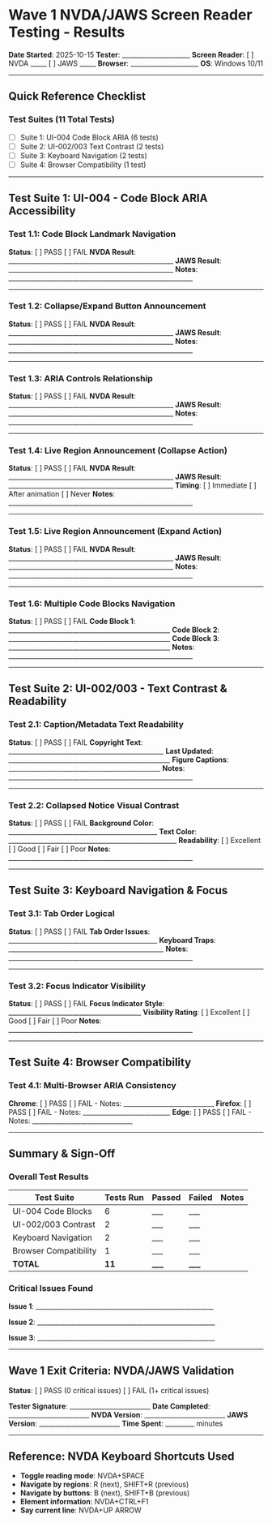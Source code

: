 # Wave 1 NVDA/JAWS Screen Reader Testing - Results

**Date Started**: 2025-10-15
**Tester**: _____________________
**Screen Reader**: [ ] NVDA _____ [ ] JAWS _____
**Browser**: _____________________
**OS**: Windows 10/11

---

## Quick Reference Checklist

### Test Suites (11 Total Tests)
- [ ] Suite 1: UI-004 Code Block ARIA (6 tests)
- [ ] Suite 2: UI-002/003 Text Contrast (2 tests)
- [ ] Suite 3: Keyboard Navigation (2 tests)
- [ ] Suite 4: Browser Compatibility (1 test)

---

## Test Suite 1: UI-004 - Code Block ARIA Accessibility

### Test 1.1: Code Block Landmark Navigation
**Status**: [ ] PASS [ ] FAIL
**NVDA Result**: ___________________________________________________
**JAWS Result**: ___________________________________________________
**Notes**: _________________________________________________________

---

### Test 1.2: Collapse/Expand Button Announcement
**Status**: [ ] PASS [ ] FAIL
**NVDA Result**: ___________________________________________________
**JAWS Result**: ___________________________________________________
**Notes**: _________________________________________________________

---

### Test 1.3: ARIA Controls Relationship
**Status**: [ ] PASS [ ] FAIL
**NVDA Result**: ___________________________________________________
**JAWS Result**: ___________________________________________________
**Notes**: _________________________________________________________

---

### Test 1.4: Live Region Announcement (Collapse Action)
**Status**: [ ] PASS [ ] FAIL
**NVDA Result**: ___________________________________________________
**JAWS Result**: ___________________________________________________
**Timing**: [ ] Immediate [ ] After animation [ ] Never
**Notes**: _________________________________________________________

---

### Test 1.5: Live Region Announcement (Expand Action)
**Status**: [ ] PASS [ ] FAIL
**NVDA Result**: ___________________________________________________
**JAWS Result**: ___________________________________________________
**Notes**: _________________________________________________________

---

### Test 1.6: Multiple Code Blocks Navigation
**Status**: [ ] PASS [ ] FAIL
**Code Block 1**: __________________________________________________
**Code Block 2**: __________________________________________________
**Code Block 3**: __________________________________________________
**Notes**: _________________________________________________________

---

## Test Suite 2: UI-002/003 - Text Contrast & Readability

### Test 2.1: Caption/Metadata Text Readability
**Status**: [ ] PASS [ ] FAIL
**Copyright Text**: ________________________________________________
**Last Updated**: __________________________________________________
**Figure Captions**: _______________________________________________
**Notes**: _________________________________________________________

---

### Test 2.2: Collapsed Notice Visual Contrast
**Status**: [ ] PASS [ ] FAIL
**Background Color**: ______________________________________________
**Text Color**: ____________________________________________________
**Readability**: [ ] Excellent [ ] Good [ ] Fair [ ] Poor
**Notes**: _________________________________________________________

---

## Test Suite 3: Keyboard Navigation & Focus

### Test 3.1: Tab Order Logical
**Status**: [ ] PASS [ ] FAIL
**Tab Order Issues**: ______________________________________________
**Keyboard Traps**: ________________________________________________
**Notes**: _________________________________________________________

---

### Test 3.2: Focus Indicator Visibility
**Status**: [ ] PASS [ ] FAIL
**Focus Indicator Style**: _________________________________________
**Visibility Rating**: [ ] Excellent [ ] Good [ ] Fair [ ] Poor
**Notes**: _________________________________________________________

---

## Test Suite 4: Browser Compatibility

### Test 4.1: Multi-Browser ARIA Consistency
**Chrome**: [ ] PASS [ ] FAIL - Notes: ____________________________
**Firefox**: [ ] PASS [ ] FAIL - Notes: ___________________________
**Edge**: [ ] PASS [ ] FAIL - Notes: _______________________________

---

## Summary & Sign-Off

### Overall Test Results

| Test Suite | Tests Run | Passed | Failed | Notes |
|------------|-----------|--------|--------|-------|
| UI-004 Code Blocks | 6 | ___ | ___ | |
| UI-002/003 Contrast | 2 | ___ | ___ | |
| Keyboard Navigation | 2 | ___ | ___ | |
| Browser Compatibility | 1 | ___ | ___ | |
| **TOTAL** | **11** | **___** | **___** | |

### Critical Issues Found

**Issue 1**: _______________________________________________________

**Issue 2**: _______________________________________________________

**Issue 3**: _______________________________________________________

---

## Wave 1 Exit Criteria: NVDA/JAWS Validation

**Status**: [ ] PASS (0 critical issues) [ ] FAIL (1+ critical issues)

**Tester Signature**: _________________________
**Date Completed**: _________________________
**NVDA Version**: _________________________
**JAWS Version**: _________________________
**Time Spent**: _________ minutes

---

## Reference: NVDA Keyboard Shortcuts Used

- **Toggle reading mode**: NVDA+SPACE
- **Navigate by regions**: R (next), SHIFT+R (previous)
- **Navigate by buttons**: B (next), SHIFT+B (previous)
- **Element information**: NVDA+CTRL+F1
- **Say current line**: NVDA+UP ARROW

